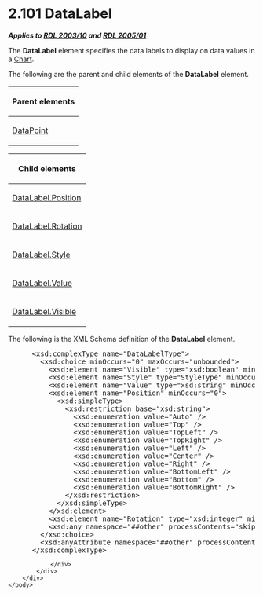 <html dir="LTR" xmlns:mshelp="http://msdn.microsoft.com/mshelp" xmlns:ddue="http://ddue.schemas.microsoft.com/authoring/2003/5" xmlns:xlink="http://www.w3.org/1999/xlink" xmlns:tool="http://www.microsoft.com/tooltip">
    <head>
        <meta http-equiv="Content-Type" content="text/html; CHARSET=utf-8"></meta>
        <meta name="save" content="history"></meta>
        <title>2.101 DataLabel</title>
        <xml>
            <mshelp:toctitle title="2.101 DataLabel"></mshelp:toctitle>
            <mshelp:rltitle title="[MS-RDL]: DataLabel"></mshelp:rltitle>
            <mshelp:keyword index="A" term="64273976-3568-4d05-b4ee-300c53a5736c"></mshelp:keyword>
            <mshelp:attr name="DCSext.ContentType" value="open specification"></mshelp:attr>
            <mshelp:attr name="AssetID" value="64273976-3568-4d05-b4ee-300c53a5736c"></mshelp:attr>
            <mshelp:attr name="TopicType" value="kbRef"></mshelp:attr>
            <mshelp:attr name="DCSext.Title" value="[MS-RDL]: DataLabel" />
        </xml>
    </head>
    <body>
        <div id="header">
            <h1 class="heading">2.101 DataLabel</h1>
        </div>
        <div id="mainSection">
            <div id="mainBody">
                <div id="allHistory" class="saveHistory"></div>
                <div id="sectionSection0" class="section" name="collapseableSection">
                    

<p><b><i>Applies to </i></b><a href="a7e2ad00-07c8-4f6d-80ab-3ad55df7b233.htm"><b><i>RDL 2003/10</i></b></a><b>
<i>and </i></b><a href="3ebe2912-4958-4832-b391-cad1f5e13338.htm"><b><i>RDL 2005/01</i></b></a></p>

<p>The <b>DataLabel</b> element specifies the data labels to
display on data values in a <a href="b0ab5524-7eb2-47a7-a4d3-230f5c8c5526.htm">Chart</a>.</p>

<p>The following are the parent and child elements of the <b>DataLabel</b>
element.</p>

<table>
 <thead>
  <tr>
   <th>
   <p>Parent elements</p>
   </th>
  </tr>
 </thead>
 <tr>
  <td>
  <p><a href="aee11573-3fcf-4365-938b-e6c8ceece6e1.htm">DataPoint</a></p>
  </td>
 </tr>
</table>

<p> </p>

<table>
 <thead>
  <tr>
   <th>
   <p>Child elements</p>
   </th>
  </tr>
 </thead>
 <tr>
  <td>
  <p><a href="5cbd8092-04c0-4c3b-8b16-8335a52e20bd.htm">DataLabel.Position</a></p>
  </td>
 </tr>
 <tr>
  <td>
  <p><a href="bc48c6e3-ab8f-4708-8817-87cbb8b9ea01.htm">DataLabel.Rotation</a></p>
  </td>
 </tr>
 <tr>
  <td>
  <p><a href="130973ef-3025-4935-bc19-fc1fea9aacf3.htm">DataLabel.Style</a></p>
  </td>
 </tr>
 <tr>
  <td>
  <p><a href="6b6797b5-4423-4de0-bf72-c7ac171f711b.htm">DataLabel.Value</a></p>
  </td>
 </tr>
 <tr>
  <td>
  <p><a href="47aaafe6-4c3d-4734-827e-1e7e83b91091.htm">DataLabel.Visible</a></p>
  </td>
 </tr>
</table>

<p>The following is the XML Schema definition of the <b>DataLabel</b>
element.</p>

<dl>
<dd>
<div><pre> &lt;xsd:complexType name=&quot;DataLabelType&quot;&gt;
   &lt;xsd:choice minOccurs=&quot;0&quot; maxOccurs=&quot;unbounded&quot;&gt;
     &lt;xsd:element name=&quot;Visible&quot; type=&quot;xsd:boolean&quot; minOccurs=&quot;0&quot; /&gt;
     &lt;xsd:element name=&quot;Style&quot; type=&quot;StyleType&quot; minOccurs=&quot;0&quot; /&gt;
     &lt;xsd:element name=&quot;Value&quot; type=&quot;xsd:string&quot; minOccurs=&quot;0&quot; /&gt;
     &lt;xsd:element name=&quot;Position&quot; minOccurs=&quot;0&quot;&gt;
       &lt;xsd:simpleType&gt;
         &lt;xsd:restriction base=&quot;xsd:string&quot;&gt;
           &lt;xsd:enumeration value=&quot;Auto&quot; /&gt;
           &lt;xsd:enumeration value=&quot;Top&quot; /&gt;
           &lt;xsd:enumeration value=&quot;TopLeft&quot; /&gt;
           &lt;xsd:enumeration value=&quot;TopRight&quot; /&gt;
           &lt;xsd:enumeration value=&quot;Left&quot; /&gt;
           &lt;xsd:enumeration value=&quot;Center&quot; /&gt;
           &lt;xsd:enumeration value=&quot;Right&quot; /&gt;
           &lt;xsd:enumeration value=&quot;BottomLeft&quot; /&gt;
           &lt;xsd:enumeration value=&quot;Bottom&quot; /&gt;
           &lt;xsd:enumeration value=&quot;BottomRight&quot; /&gt;
         &lt;/xsd:restriction&gt;
       &lt;/xsd:simpleType&gt;
     &lt;/xsd:element&gt;
     &lt;xsd:element name=&quot;Rotation&quot; type=&quot;xsd:integer&quot; minOccurs=&quot;0&quot; /&gt;
     &lt;xsd:any namespace=&quot;##other&quot; processContents=&quot;skip&quot; /&gt;
   &lt;/xsd:choice&gt;
   &lt;xsd:anyAttribute namespace=&quot;##other&quot; processContents=&quot;skip&quot; /&gt;
 &lt;/xsd:complexType&gt;
</pre></div>
</dd></dl>


                </div>
            </div>
        </div>
    </body>
</html>